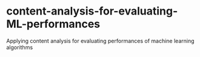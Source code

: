 # content-analysis-for-evaluating-ML-performances
Applying content analysis for evaluating performances of machine learning algorithms
